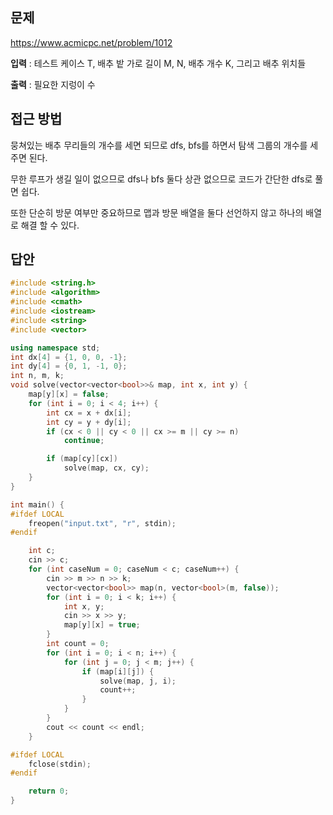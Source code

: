 
## 문제
https://www.acmicpc.net/problem/1012

**입력** : 테스트 케이스 T, 배추 밭 가로 길이 M, N, 배추 개수 K, 그리고 배추 위치들

**출력** : 필요한 지렁이 수

## 접근 방법
뭉쳐있는 배추 무리들의 개수를 세면 되므로 dfs, bfs를 하면서 탐색 그룹의 개수를 세주면 된다.

무한 루프가 생길 일이 없으므로 dfs나 bfs 둘다 상관 없으므로 코드가 간단한 dfs로 풀면 쉽다.

또한 단순히 방문 여부만 중요하므로 맵과 방문 배열을 둘다 선언하지 않고 하나의 배열로 해결 할 수 있다.

## 답안
```c++
#include <string.h>
#include <algorithm>
#include <cmath>
#include <iostream>
#include <string>
#include <vector>

using namespace std;
int dx[4] = {1, 0, 0, -1};
int dy[4] = {0, 1, -1, 0};
int n, m, k;
void solve(vector<vector<bool>>& map, int x, int y) {
    map[y][x] = false;
    for (int i = 0; i < 4; i++) {
        int cx = x + dx[i];
        int cy = y + dy[i];
        if (cx < 0 || cy < 0 || cx >= m || cy >= n)
            continue;

        if (map[cy][cx])
            solve(map, cx, cy);
    }
}

int main() {
#ifdef LOCAL
    freopen("input.txt", "r", stdin);
#endif

    int c;
    cin >> c;
    for (int caseNum = 0; caseNum < c; caseNum++) {
        cin >> m >> n >> k;
        vector<vector<bool>> map(n, vector<bool>(m, false));
        for (int i = 0; i < k; i++) {
            int x, y;
            cin >> x >> y;
            map[y][x] = true;
        }
        int count = 0;
        for (int i = 0; i < n; i++) {
            for (int j = 0; j < m; j++) {
                if (map[i][j]) {
                    solve(map, j, i);
                    count++;
                }
            }
        }
        cout << count << endl;
    }

#ifdef LOCAL
    fclose(stdin);
#endif

    return 0;
}
```
